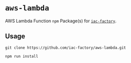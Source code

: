 # `aws-lambda` #

AWS Lambda Function `npm` Package(s) for [`iac-factory`](https://github.com/iac-factory).

## Usage ##

```shell
git clone https://github.com/iac-factory/aws-lambda.git

npm run install
```
